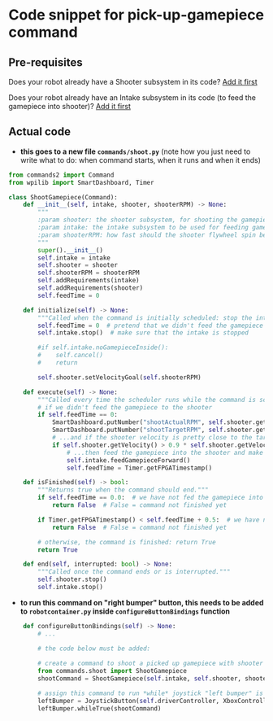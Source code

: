 # Code snippet for pick-up-gamepiece command

## Pre-requisites

Does your robot already have a Shooter subsystem in its code?
[Add it first](Adding_Shooter.md)

Does your robot already have an Intake subsystem in its code (to feed the gamepiece into shooter)?
[Add it first](Adding_Intake.md)

## Actual code

- **this goes to a new file `commands/shoot.py`**
  (note how you just need to write what to do: when command starts, when it runs and when it ends)

```python
from commands2 import Command
from wpilib import SmartDashboard, Timer

class ShootGamepiece(Command):
    def __init__(self, intake, shooter, shooterRPM) -> None:
        """
        :param shooter: the shooter subsystem, for shooting the gamepiece out
        :param intake: the intake subsystem to be used for feeding gamepices into shooter
        :param shooterRPM: how fast should the shooter flywheel spin before the gamepiece is fed into it
        """
        super().__init__()
        self.intake = intake
        self.shooter = shooter
        self.shooterRPM = shooterRPM
        self.addRequirements(intake)
        self.addRequirements(shooter)
        self.feedTime = 0

    def initialize(self) -> None:
        """Called when the command is initially scheduled: stop the intake and start spinning the shooter"""
        self.feedTime = 0  # pretend that we didn't feed the gamepiece to the shooter
        self.intake.stop()  # make sure that the intake is stopped

        #if self.intake.noGamepieceInside():
        #    self.cancel()
        #    return

        self.shooter.setVelocityGoal(self.shooterRPM)

    def execute(self) -> None:
        """Called every time the scheduler runs while the command is scheduled."""
        # if we didn't feed the gamepiece to the shooter
        if self.feedTime == 0:
            SmartDashboard.putNumber("shootActualRPM", self.shooter.getVelocity())
            SmartDashboard.putNumber("shootTargetRPM", self.shooter.getVelocityGoal())
            # ...and if the shooter velocity is pretty close to the target
            if self.shooter.getVelocity() > 0.9 * self.shooter.getVelocityGoal():
                # ...then feed the gamepiece into the shooter and make note of the time
                self.intake.feedGamepieceForward()
                self.feedTime = Timer.getFPGATimestamp()

    def isFinished(self) -> bool:
        """Returns true when the command should end."""
        if self.feedTime == 0.0:  # we have not fed the gamepiece into the shooter yet?
            return False  # False = command not finished yet

        if Timer.getFPGATimestamp() < self.feedTime + 0.5:  # we have not waited for 0.5 seconds after shooter feeding?
            return False  # False = command not finished yet

        # otherwise, the command is finished: return True
        return True

    def end(self, interrupted: bool) -> None:
        """Called once the command ends or is interrupted."""
        self.shooter.stop()
        self.intake.stop()

```


- **to run this command on "right bumper" button, this needs to be added to `robotcontainer.py` inside `configureButtonBindings` function**
```python
    def configureButtonBindings(self) -> None:
        # ...

        # the code below must be added:
        
        # create a command to shoot a picked up gamepiece with shooter speed 1500 rpm
        from commands.shoot import ShootGamepiece
        shootCommand = ShootGamepiece(self.intake, self.shooter, shooterRPM=1500)

        # assign this command to run *while* joystick "left bumper" is pressed (if you release button, command aborts)
        leftBumper = JoystickButton(self.driverController, XboxController.Button.kLeftBumper)
        leftBumper.whileTrue(shootCommand)
```